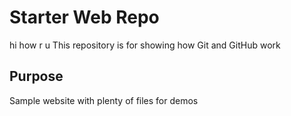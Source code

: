 # Starter Web Repo
hi how r u
This repository is for showing how Git and GitHub work

## Purpose

Sample website with plenty of files for demos